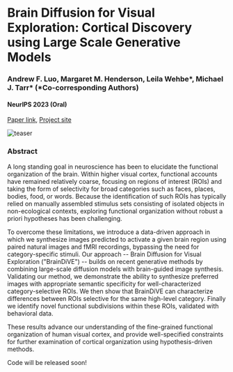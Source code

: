 # Brain Diffusion for Visual Exploration: Cortical Discovery using Large Scale Generative Models
### Andrew F. Luo, Margaret M. Henderson, Leila Wehbe*, Michael J. Tarr* (*Co-corresponding Authors)
#### NeurIPS 2023 (Oral)

[Paper link](https://arxiv.org/abs/2306.03089), [Project site](https://www.cs.cmu.edu/~afluo/BrainDiVE/)

![teaser](https://github.com/aluo-x/BrainDiVE/assets/15619682/05772692-e052-4c96-84d9-1ca704385e3c)

### Abstract 

A long standing goal in neuroscience has been to elucidate the functional organization of the brain. Within higher visual cortex, functional accounts have remained relatively coarse, focusing on regions of interest (ROIs) and taking the form of selectivity for broad categories such as faces, places, bodies, food, or words. Because the identification of such ROIs has typically relied on manually assembled stimulus sets consisting of isolated objects in non-ecological contexts, exploring functional organization without robust a priori hypotheses has been challenging.

To overcome these limitations, we introduce a data-driven approach in which we synthesize images predicted to activate a given brain region using paired natural images and fMRI recordings, bypassing the need for category-specific stimuli. Our approach -- Brain Diffusion for Visual Exploration ("BrainDiVE") -- builds on recent generative methods by combining large-scale diffusion models with brain-guided image synthesis. Validating our method, we demonstrate the ability to synthesize preferred images with appropriate semantic specificity for well-characterized category-selective ROIs. We then show that BrainDiVE can characterize differences between ROIs selective for the same high-level category. Finally we identify novel functional subdivisions within these ROIs, validated with behavioral data.

These results advance our understanding of the fine-grained functional organization of human visual cortex, and provide well-specified constraints for further examination of cortical organization using hypothesis-driven methods.

Code will be released soon!
